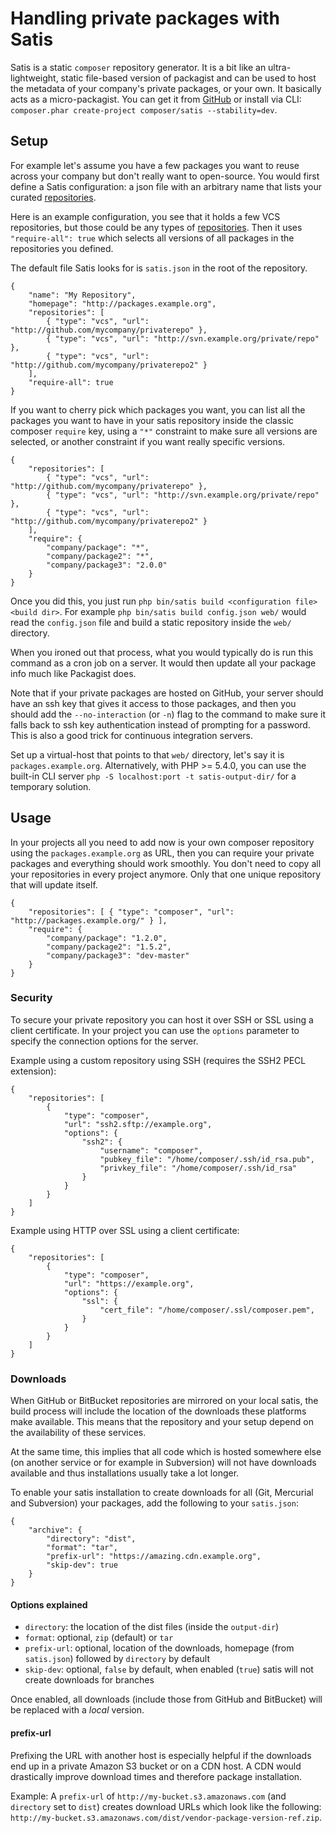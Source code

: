 <!--
    tagline: Host your own composer repository
-->

# Handling private packages with Satis

Satis is a static `composer` repository generator. It is a bit like an ultra-
lightweight, static file-based version of packagist and can be used to host the
metadata of your company's private packages, or your own. It basically acts as
a micro-packagist. You can get it from
[GitHub](http://github.com/composer/satis) or install via CLI:
`composer.phar create-project composer/satis --stability=dev`.

## Setup

For example let's assume you have a few packages you want to reuse across your
company but don't really want to open-source. You would first define a Satis
configuration: a json file with an arbitrary name that lists your curated 
[repositories](../05-repositories.md).

Here is an example configuration, you see that it holds a few VCS repositories,
but those could be any types of [repositories](../05-repositories.md). Then it
uses `"require-all": true` which selects all versions of all packages in the
repositories you defined.

The default file Satis looks for is `satis.json` in the root of the repository.

    {
        "name": "My Repository",
        "homepage": "http://packages.example.org",
        "repositories": [
            { "type": "vcs", "url": "http://github.com/mycompany/privaterepo" },
            { "type": "vcs", "url": "http://svn.example.org/private/repo" },
            { "type": "vcs", "url": "http://github.com/mycompany/privaterepo2" }
        ],
        "require-all": true
    }

If you want to cherry pick which packages you want, you can list all the packages
you want to have in your satis repository inside the classic composer `require` key,
using a `"*"` constraint to make sure all versions are selected, or another
constraint if you want really specific versions.

    {
        "repositories": [
            { "type": "vcs", "url": "http://github.com/mycompany/privaterepo" },
            { "type": "vcs", "url": "http://svn.example.org/private/repo" },
            { "type": "vcs", "url": "http://github.com/mycompany/privaterepo2" }
        ],
        "require": {
            "company/package": "*",
            "company/package2": "*",
            "company/package3": "2.0.0"
        }
    }

Once you did this, you just run `php bin/satis build <configuration file> <build dir>`.
For example `php bin/satis build config.json web/` would read the `config.json`
file and build a static repository inside the `web/` directory.

When you ironed out that process, what you would typically do is run this
command as a cron job on a server. It would then update all your package info
much like Packagist does.

Note that if your private packages are hosted on GitHub, your server should have
an ssh key that gives it access to those packages, and then you should add
the `--no-interaction` (or `-n`) flag to the command to make sure it falls back
to ssh key authentication instead of prompting for a password. This is also a
good trick for continuous integration servers.

Set up a virtual-host that points to that `web/` directory, let's say it is
`packages.example.org`. Alternatively, with PHP >= 5.4.0, you can use the built-in
CLI server `php -S localhost:port -t satis-output-dir/` for a temporary solution.

## Usage

In your projects all you need to add now is your own composer repository using
the `packages.example.org` as URL, then you can require your private packages and
everything should work smoothly. You don't need to copy all your repositories
in every project anymore. Only that one unique repository that will update
itself.

    {
        "repositories": [ { "type": "composer", "url": "http://packages.example.org/" } ],
        "require": {
            "company/package": "1.2.0",
            "company/package2": "1.5.2",
            "company/package3": "dev-master"
        }
    }

### Security

To secure your private repository you can host it over SSH or SSL using a client
certificate. In your project you can use the `options` parameter to specify the
connection options for the server.

Example using a custom repository using SSH (requires the SSH2 PECL extension):

    {
        "repositories": [
            {
                "type": "composer",
                "url": "ssh2.sftp://example.org",
                "options": {
                    "ssh2": {
                        "username": "composer",
                        "pubkey_file": "/home/composer/.ssh/id_rsa.pub",
                        "privkey_file": "/home/composer/.ssh/id_rsa"
                    }
                }
            }
        ]
    }

Example using HTTP over SSL using a client certificate:

    {
        "repositories": [
            {
                "type": "composer",
                "url": "https://example.org",
                "options": {
                    "ssl": {
                        "cert_file": "/home/composer/.ssl/composer.pem",
                    }
                }
            }
        ]
    }

### Downloads

When GitHub or BitBucket repositories are mirrored on your local satis, the build process will include
the location of the downloads these platforms make available. This means that the repository and your setup depend
on the availability of these services.

At the same time, this implies that all code which is hosted somewhere else (on another service or for example in
Subversion) will not have downloads available and thus installations usually take a lot longer.

To enable your satis installation to create downloads for all (Git, Mercurial and Subversion) your packages, add the
following to your `satis.json`:

    {
        "archive": {
            "directory": "dist",
            "format": "tar",
            "prefix-url": "https://amazing.cdn.example.org",
            "skip-dev": true
        }
    }

#### Options explained

 * `directory`: the location of the dist files (inside the `output-dir`)
 * `format`: optional, `zip` (default) or `tar`
 * `prefix-url`: optional, location of the downloads, homepage (from `satis.json`) followed by `directory` by default
 * `skip-dev`: optional, `false` by default, when enabled (`true`) satis will not create downloads for branches

Once enabled, all downloads (include those from GitHub and BitBucket) will be replaced with a _local_ version.

#### prefix-url

Prefixing the URL with another host is especially helpful if the downloads end up in a private Amazon S3
bucket or on a CDN host. A CDN would drastically improve download times and therefore package installation.

Example: A `prefix-url` of `http://my-bucket.s3.amazonaws.com` (and `directory` set to `dist`) creates download URLs
which look like the following: `http://my-bucket.s3.amazonaws.com/dist/vendor-package-version-ref.zip`.
